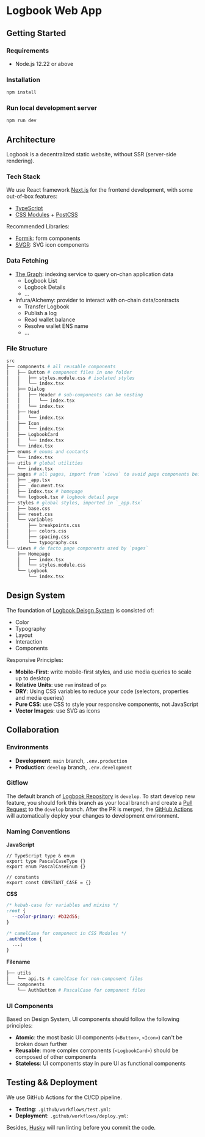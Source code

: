 # Logbook Web App

## Getting Started

### Requirements

- Node.js 12.22 or above

### Installation

```bash
npm install
```

### Run local development server

```bash
npm run dev
```

## Architecture

Logbook is a decentralized static website, without SSR (server-side rendering).

### Tech Stack

We use React framework [Next.js](https://nextjs.org/) for the frontend development, with some out-of-box features:

- [TypeScript](https://nextjs.org/docs/basic-features/typescript)
- [CSS Modules](https://nextjs.org/docs/basic-features/built-in-css-support#adding-component-level-css) + [PostCSS](https://nextjs.org/docs/advanced-features/customizing-postcss-config)

Recommended Libraries:

- [Formik](https://formik.org/): form components
- [SVGR](https://react-svgr.com/docs/next/): SVG icon components

### Data Fetching

- [The Graph](https://thegraph.com/): indexing service to query on-chan application data
  - Logbook List
  - Logbook Details
  - ...
- Infura/Alchemy: provider to interact with on-chain data/contracts
  - Transfer Logbook
  - Publish a log
  - Read wallet balance
  - Resolve wallet ENS name
  - ...

### File Structure

```bash
src
├── components # all reusable components
│   ├── Button # component files in one folder
│   │   ├── styles.module.css # isolated styles
│   │   └── index.tsx
│   ├── Dialog
│   │   ├── Header # sub-components can be nesting
│   │   │   └── index.tsx
│   │   └── index.tsx
│   ├── Head
│   │   └── index.tsx
│   ├── Icon
│   │   └── index.tsx
│   ├── LogbookCard
│   │   └── index.tsx
│   └── index.tsx
├── enums # enums and contants
│   └── index.tsx
├── utils # global utilities
│   └── index.tsx
├── pages # all pages, import from `views` to avoid page components being compiled as pages
│   ├── _app.tsx
│   ├── _document.tsx
│   ├── index.tsx # homepage
│   └── logbook.tsx # logbook detail page
├── styles # global styles, imported in `_app.tsx`
│   ├── base.css
│   ├── reset.css
│   └── variables
│       ├── breakpoints.css
│       ├── colors.css
│       ├── spacing.css
│       └── typography.css
└── views # de facto page components used by `pages`
    ├── Homepage
    │   ├── index.tsx
    │   └── styles.module.css
    └── Logbook
        └── index.tsx
```

## Design System

The foundation of [Logbook Deisgn System](https://www.figma.com/file/Ffj9jWOJ8ag4wvApRD0HwZ/Logbook-2.0?node-id=1%3A30) is consisted of:

- Color
- Typography
- Layout
- Interaction
- Components

Responsive Principles:

- **Mobile-First**: write mobile-first styles, and use media queries to scale up to desktop
- **Relative Units**: use `rem` instead of `px`
- **DRY**: Using CSS variables to reduce your code (selectors, properties and media queries)
- **Pure CSS**: use CSS to style your responsive components, not JavaScript
- **Vector Images**: use SVG as icons

## Collaboration

### Environments

- **Development**: `main` branch, `.env.production`
- **Production**: `develop` branch, `.env.development`

### Gitflow

The default branch of [Logbook Repository](https://github.com/thematters/logbook) is `develop`. To start develop new feature, you should fork this branch as your local branch and create a [Pull Request](https://github.com/thematters/logbook/pulls) to the `develop` branch. After the PR is merged, the [GitHub Actions](#testing--deployment) will automatically deploy your changes to development environment.

### Naming Conventions

**JavaScript**

```tsx
// TypeScript type & enum
export type PascalCaseType {}
export enum PascalCaseEnum {}

// constants
export const CONSTANT_CASE = {}
```

**CSS**

```css
/* kebab-case for variables and mixins */
:root {
  --color-primary: #b32d55;
}

/* camelCase for component in CSS Modules */
.authButton {
  ...;
}
```

**Filename**

```bash
├── utils
│   └── api.ts # camelCase for non-component files
└── components
    └── AuthButton # PascalCase for component files
```

### UI Components

Based on Design System, UI components should follow the following principles:

- **Atomic**: the most basic UI components (`<Button>`, `<Icon>`) can't be broken down further
- **Reusable**: more complex components (`<LogbookCard>`) should be composed of other components
- **Stateless**: UI components stay in pure UI as functional components

## Testing && Deployment

We use GitHub Actions for the CI/CD pipeline.

- **Testing**: `.github/workflows/test.yml`:
- **Deployment**: `.github/workflows/deploy.yml`:

Besides, [Husky](https://github.com/typicode/husky) will run linting before you commit the code.
